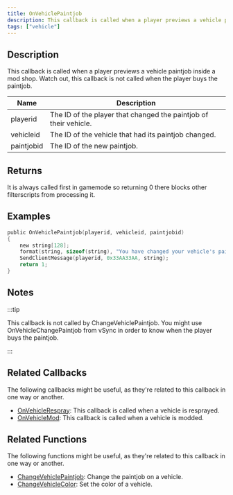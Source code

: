 ```yaml
---
title: OnVehiclePaintjob
description: This callback is called when a player previews a vehicle paintjob inside a mod shop.
tags: ["vehicle"]
---
```


## Description

This callback is called when a player previews a vehicle paintjob inside a mod shop. Watch out, this callback is not called when the player buys the paintjob.

| Name       | Description                                                      |
| ---------- | ---------------------------------------------------------------- |
| playerid   | The ID of the player that changed the paintjob of their vehicle. |
| vehicleid  | The ID of the vehicle that had its paintjob changed.             |
| paintjobid | The ID of the new paintjob.                                      |

## Returns

It is always called first in gamemode so returning 0 there blocks other filterscripts from processing it.

## Examples

```c
public OnVehiclePaintjob(playerid, vehicleid, paintjobid)
{
    new string[128];
    format(string, sizeof(string), "You have changed your vehicle's paintjob to %d!", paintjobid);
    SendClientMessage(playerid, 0x33AA33AA, string);
    return 1;
}
```

## Notes

:::tip

This callback is not called by ChangeVehiclePaintjob. You might use OnVehicleChangePaintjob from vSync in order to know when the player buys the paintjob.

:::

## Related Callbacks

The following callbacks might be useful, as they're related to this callback in one way or another. 

- [OnVehicleRespray](OnVehicleRespray): This callback is called when a vehicle is resprayed.
- [OnVehicleMod](OnVehicleMod): This callback is called when a vehicle is modded.

## Related Functions

The following functions might be useful, as they're related to this callback in one way or another. 

- [ChangeVehiclePaintjob](../functions/ChangeVehiclePaintjob): Change the paintjob on a vehicle.
- [ChangeVehicleColor](../functions/ChangeVehicleColor): Set the color of a vehicle.
